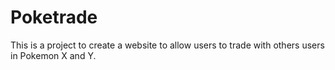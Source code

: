 Poketrade
=========

This is a project to create a website to allow users to trade with others users in Pokemon X and Y.
